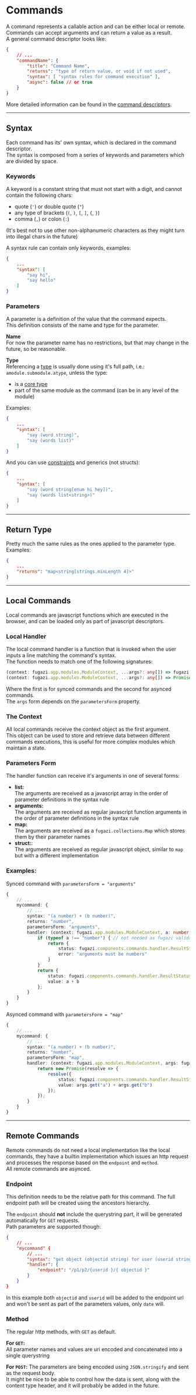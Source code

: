 # Commands

A command represents a callable action and can be either local or remote. 
Commands can accept arguments and can return a value as a result.  
A general command descriptor looks like:
```json
{
	// ...
	"commandName": {
		"title": "Command Name",
		"returns": "type of return value, or void if not used",
		"syntax": [ "syntax rules for command execution" ],
		"async": false // or true
	}
}
```
More detailed information can be found in the [command descriptors](../descriptors/command.md).

----

## Syntax
Each command has its' own syntax, which is declared in the command descriptor.  
The syntax is composed from a series of keywords and parameters which are divided by space.  

### Keywords
A keyword is a constant string that must not start with a digit, and cannot contain the following chars: 
* quote (`'`) or double quote (`"`)
* any type of brackets (`(`, `)`, `[`, `]`, `{`, `}`)
* comma (`,`) or colon (`:`)

(It's best not to use other non-alphanumeric characters as they might turn into illegal chars in the future)

A syntax rule can contain only keywords, examples:
```json
{
	...
	"syntax": [
		"say hi",
		"say hello"
	]
}
```

### Parameters
A parameter is a definition of the value that the command expects.  
This definition consists of the name and type for the parameter.  

**Name**  
For now the parameter name has no restrictions, but that may change in the future, so be reasonable.

**Type**  
Referencing a [type](types.md) is usually done using it's full path, i.e.: `amodule.submodule.atype`, unless the type:
* is a [core type](../builtins/types.md#iofugazicore)
* part of the same module as the command (can be in any level of the module)

Examples:
```json
{
	...
	"syntax": [
		"say (word string)",
		"say (words list)"
	]
}
```

And you can use [constraints](constraints.md) and generics (not structs):
```json
{
	...
	"syntax": [
		"say (word string[enum hi hey])",
		"say (words list<string>)"
	]
}
```

----

## Return Type
Pretty much the same rules as the ones applied to the parameter type.  
Examples:
```json
{
	...
	"returns": "map<string[strings.minLength 4]>"
}
```

----

## Local Commands
Local commands are javascript functions which are executed in the browser, and can be loaded only as part of 
javascript descriptors.

### Local Handler
The local command handler is a function that is invoked when the user inputs a line matching the command's 
syntax.  
The function needs to match one of the following signatures:
```typescript
(context: fugazi.app.modules.ModuleContext, ...args?: any[]) => fugazi.components.commands.handler.Result;
(context: fugazi.app.modules.ModuleContext, ...args?: any[]) => Promise<fugazi.components.commands.handler.Result>;
```
Where the first is for synced commands and the second for asynced commands.  
The `args` form depends on the `parametersForm` property.

### The Context
All local commands receive the context object as the first argument.  
This object can be used to store and retrieve data between different commands executions, this is useful 
for more complex modules which maintain a state.

### Parameters Form
The handler function can receive it's arguments in one of several forms:
* **list:**  
The arguments are received as a javascript array in the order of parameter definitions in the syntax rule
* **arguments:**  
The arguments are received as regular javascript function arguments in the order of parameter definitions in the syntax rule
* **map:**  
The arguments are received as a `fugazi.collections.Map` which stores them by their parameter names
* **struct:**:  
The arguments are received as regular javascript object, similar to `map` but with a different implementation

### Examples:
Synced command with `parametersForm = "arguments"`
```typescript
{
	// ...
	mycommand: {
		// ...
		syntax: "(a number) + (b number)",
		returns: "number",
		parametersForm: "arguments",
		handler: (context: fugazi.app.modules.ModuleContext, a: number, b: number): fugazi.components.commands.handler.Result => {
			if (typeof a !== "number") { // not needed as fugazi validates input
				return {
					status: fugazi.components.commands.handler.ResultStatus.Failure,
					error: "arguments must be numbers"
				}
			}
			return {
				status: fugazi.components.commands.handler.ResultStatus.Success,
				value: a + b
			};
		}
	}
}
```

Asynced command with `parametersForm = "map"`
```typescript
{
	// ...
	mycommand: {
		// ...
		syntax: "(a number) + (b number)",
		returns: "number",
		parametersForm: "map",
		handler: (context: fugazi.app.modules.ModuleContext, args: fugazi.collections.Map<number>): Promise<fugazi.components.commands.handler.Result> => {
			return new Promise(resolve => {
				resolve({
					status: fugazi.components.commands.handler.ResultStatus.Success,
					value: args.get("a") + args.get("b")
				});
			});
		}
	}
}
```

----

## Remote Commands
Remote commands do not need a local implementation like the local commands, they have a builtin implementation 
which issues an http request and processes the response based on the `endpoint` and `method`.  
All remote commands are asynced.

### Endpoint
This definition needs to be the relative path for this command. 
The full endpoint path will be created using the ancestors hierarchy.

The `endpoint` should **not** include the querystring part, it will be generated automatically for `GET` requests.  
Path parameters are supported though:
```json
{
	// ...
	"mycommand" {
		// ...
		"syntax": "get object (objectid string) for user (userid string) since (date string)",
		"handler": {
			"endpoint": "/p1/p2/{userid }/{ objectid }"
		}
	}
}
```
In this example both `objectid` and `userid` will be added to the endpoint url and won't be sent as part of 
the parameters values, only `date` will.

### Method
The regular http methods, with `GET` as default.

**For `GET`:**  
All parameter names and values are uri encoded and concatenated into a single querystring

**For `POST`:**
The parameters are being encoded using `JSON.stringify` and sent as the request body.  
It might be nice to be able to control how the data is sent, along with the content type header, and it 
will probably be added in the future.
